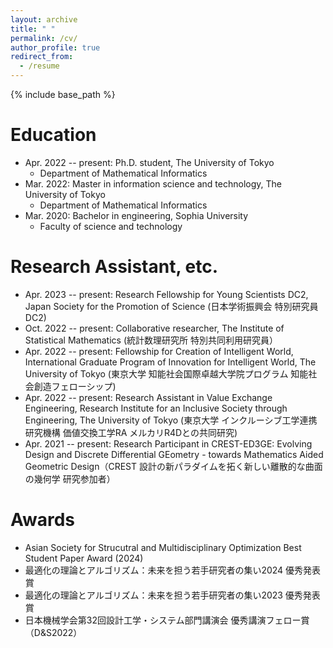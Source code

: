 ```yaml
---
layout: archive
title: " "
permalink: /cv/
author_profile: true
redirect_from:
  - /resume
---
```


{% include base_path %}

Education
======
* Apr. 2022 -- present: Ph.D. student, The University of Tokyo
  * Department of Mathematical Informatics
* Mar. 2022: Master in information science and technology, The University of Tokyo
  * Department of Mathematical Informatics
* Mar. 2020: Bachelor in engineering, Sophia University
  * Faculty of science and technology
  

Research Assistant, etc.
======
* Apr. 2023 -- present: Research Fellowship for Young Scientists DC2, Japan Society for the Promotion of Science (日本学術振興会 特別研究員DC2)
* Oct. 2022 -- present: Collaborative researcher, The Institute of Statistical Mathematics (統計数理研究所 特別共同利用研究員）
* Apr. 2022 -- present: Fellowship for Creation of Intelligent World, International Graduate Program of Innovation for Intelligent World, The University of Tokyo (東京大学 知能社会国際卓越大学院プログラム 知能社会創造フェローシップ)
* Apr. 2022 -- present: Research Assistant in Value Exchange Engineering, Research Institute for an Inclusive Society through Engineering, The University of Tokyo (東京大学 インクルーシブ工学連携研究機構 価値交換工学RA メルカリR4Dとの共同研究)
* Apr. 2021 -- present: Research Participant in CREST-ED3GE: Evolving Design and Discrete Differential GEometry - towards Mathematics Aided Geometric Design（CREST 設計の新パラダイムを拓く新しい離散的な曲面の幾何学 研究参加者）

Awards
======
* Asian Society for Strucutral and Multidisciplinary Optimization Best Student Paper Award (2024)
* 最適化の理論とアルゴリズム：未来を担う若手研究者の集い2024 優秀発表賞
* 最適化の理論とアルゴリズム：未来を担う若手研究者の集い2023 優秀発表賞
* 日本機械学会第32回設計工学・システム部門講演会 優秀講演フェロー賞（D&S2022）

<!--   
Teaching
======


Awards
======


Others
======
 -->
